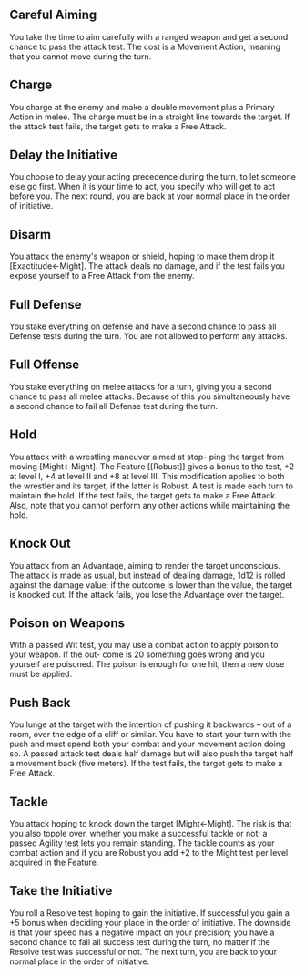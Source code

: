 ## Careful Aiming
You take the time to aim carefully with a ranged weapon and get a second chance to pass the attack test. The cost is a Movement Action, meaning that you cannot move during the turn.
## Charge
You charge at the enemy and make a double movement plus a Primary Action in melee. The charge must be in a straight line towards the target. If the attack test fails, the target gets to make a Free Attack.
## Delay the Initiative
You choose to delay your acting precedence during the turn, to let someone else go first. When it is your time to act, you specify who will get to act before you. The next round, you are back at your normal place in the order of initiative.
## Disarm
You attack the enemy's weapon or shield, hoping to make them drop it \[Exactitude←Might\]. The attack deals no damage, and if the test fails you expose yourself to a Free Attack from the enemy.
## Full Defense
You stake everything on defense and have a second chance to pass all Defense tests during the turn. You are not allowed to perform any attacks.
## Full Offense
You stake everything on melee attacks for a turn, giving you a second chance to pass all melee attacks. Because of this you simultaneously have a second chance to fail all Defense test during the turn.
## Hold
You attack with a wrestling maneuver aimed at stop- ping the target from moving \[Might←Might\]. The Feature [[Robust]] gives a bonus to the test, +2 at level I, +4 at level II and +8 at level III. This modification applies to both the wrestler and its target, if the latter is Robust. A test is made each turn to maintain the hold. If the test fails, the target gets to make a Free Attack. Also, note that you cannot perform any other actions while maintaining the hold.
## Knock Out
You attack from an Advantage, aiming to render the target unconscious. The attack is made as usual, but instead of dealing damage, 1d12 is rolled against the damage value; if the outcome is lower than the value, the target is knocked out. If the attack fails, you lose the Advantage over the target.
## Poison on Weapons
With a passed Wit test, you may use a combat action to apply poison to your weapon. If the out- come is 20 something goes wrong and you yourself are poisoned. The poison is enough for one hit, then a new dose must be applied.
## Push Back
You lunge at the target with the intention of pushing it backwards – out of a room, over the edge of a cliff or similar. You have to start your turn with the push and must spend both your combat and your movement action doing so. A passed attack test deals half damage but will also push the target half a movement back (five meters). If the test fails, the target gets to make a Free Attack.
## Tackle
You attack hoping to knock down the target \[Might←Might\]. The risk is that you also topple over, whether you make a successful tackle or not; a passed Agility test lets you remain standing. The tackle counts as your combat action and if you are Robust you add +2 to the Might test per level acquired in the Feature.
## Take the Initiative
You roll a Resolve test hoping to gain the initiative. If successful you gain a +5 bonus when deciding your place in the order of initiative. The downside is that your speed has a negative impact on your precision; you have a second chance to fail all success test during the turn, no matter if the Resolve test was successful or not. The next turn, you are back to your normal place in the order of initiative.